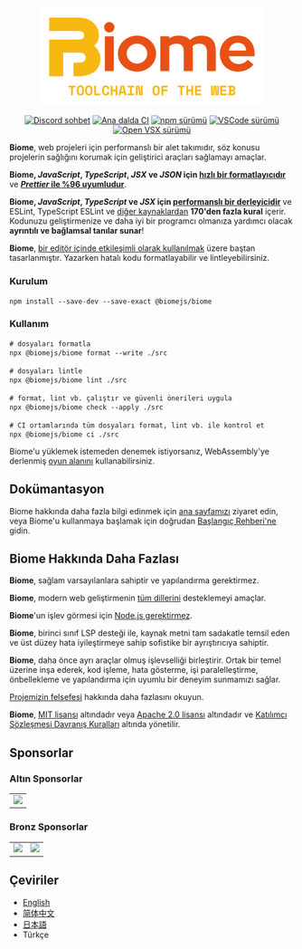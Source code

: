 <p align="center">
    <img alt="Biome - Web'in alet takımı"
         src="https://raw.githubusercontent.com/biomejs/resources/main/biome-logo-slogan.svg"
         width="400">
</p>

<div align="center">

[![Discord sohbet][discord-badge]][discord-url]
[![Ana dalda CI][ci-badge]][ci-url]
[![npm sürümü][npm-badge]][npm-url]
[![VSCode sürümü][vscode-badge]][vscode-url]
[![Open VSX sürümü][open-vsx-badge]][open-vsx-url]

[discord-badge]: https://badgen.net/discord/online-members/BypW39g6Yc?icon=discord&label=discord&color=green
[discord-url]: https://discord.gg/BypW39g6Yc
[ci-badge]: https://github.com/biomejs/biome/actions/workflows/main.yml/badge.svg
[ci-url]: https://github.com/biomejs/biome/actions/workflows/main.yml
[npm-badge]: https://badgen.net/npm/v/@biomejs/biome?icon=npm&color=green&label=%40biomejs%2Fbiome
[npm-url]: https://www.npmjs.com/package/@biomejs/biome/v/latest
[vscode-badge]: https://badgen.net/vs-marketplace/v/biomejs.biome?label=vscode&icon=visualstudio&color=green
[vscode-url]: https://marketplace.visualstudio.com/items?itemName=biomejs.biome
[open-vsx-badge]: https://badgen.net/open-vsx/version/biomejs/biome?label=open-vsx&color=green
[open-vsx-url]: https://open-vsx.org/extension/biomejs/biome

</div>

**Biome**, web projeleri için performanslı bir alet takımıdır, söz konusu projelerin sağlığını korumak için geliştirici araçları sağlamayı amaçlar.

**Biome, _JavaScript_, _TypeScript_, _JSX_ ve _JSON_ için [hızlı bir formatlayıcıdır](./benchmark#formatting)** ve **[_Prettier_ ile %96 uyumludur](https://console.algora.io/challenges/prettier)**.

**Biome, _JavaScript_, _TypeScript_ ve _JSX_ için [performanslı bir derleyicidir](https://github.com/biomejs/biome/tree/main/benchmark#linting)** ve ESLint, TypeScript ESLint ve [diğer kaynaklardan](https://github.com/biomejs/biome/discussions/3) **170'den fazla kural** içerir.
Kodunuzu geliştirmenize ve daha iyi bir programcı olmanıza yardımcı olacak **ayrıntılı ve bağlamsal tanılar sunar**!

**Biome**, [bir editör içinde etkileşimli olarak kullanılmak](https://biomejs.dev/guides/integrate-in-editor/) üzere baştan tasarlanmıştır.
Yazarken hatalı kodu formatlayabilir ve lintleyebilirsiniz.

### Kurulum

```shell
npm install --save-dev --save-exact @biomejs/biome
```

### Kullanım

```shell
# dosyaları formatla
npx @biomejs/biome format --write ./src

# dosyaları lintle
npx @biomejs/biome lint ./src

# format, lint vb. çalıştır ve güvenli önerileri uygula
npx @biomejs/biome check --apply ./src

# CI ortamlarında tüm dosyaları format, lint vb. ile kontrol et
npx @biomejs/biome ci ./src
```

Biome'u yüklemek istemeden denemek istiyorsanız, WebAssembly'ye derlenmiş [oyun alanını](https://biomejs.dev/playground/) kullanabilirsiniz.

## Dokümantasyon

Biome hakkında daha fazla bilgi edinmek için [ana sayfamızı][biomejs] ziyaret edin,
veya Biome'u kullanmaya başlamak için doğrudan [Başlangıç Rehberi'ne][getting-started] gidin.

## Biome Hakkında Daha Fazlası

**Biome**, sağlam varsayılanlara sahiptir ve yapılandırma gerektirmez.

**Biome**, modern web geliştirmenin [tüm dillerini][language-support] desteklemeyi amaçlar.

**Biome**'un işlev görmesi için [Node.js gerektirmez](https://biomejs.dev/guides/manual-installation/).

**Biome**, birinci sınıf LSP desteği ile, kaynak metni tam sadakatle temsil eden ve üst düzey hata iyileştirmeye sahip sofistike bir ayrıştırıcıya sahiptir.

**Biome**, daha önce ayrı araçlar olmuş işlevselliği birleştirir. Ortak bir temel üzerine inşa ederek, kod işleme, hata gösterme, işi paralelleştirme, önbellekleme ve yapılandırma için uyumlu bir deneyim sunmamızı sağlar.

[Projemizin felsefesi][biome-philosophy] hakkında daha fazlasını okuyun.

**Biome**, [MIT lisansı](https://github.com/biomejs/biome/tree/main/LICENSE-MIT) altındadır veya [Apache 2.0 lisansı](https://github.com/biomejs/biome/tree/main/LICENSE-APACHE) altındadır ve [Katılımcı Sözleşmesi Davranış Kuralları](https://github.com/biomejs/biome/tree/main/CODE_OF_CONDUCT.md) altında yönetilir.

## Sponsorlar

### Altın Sponsorlar

<table>
  <tbody>
    <tr>
      <td align="center" valign="middle">
        <a href="https://shiguredo.jp/" target="_blank"><img src="https://shiguredo.jp/official_shiguredo_logo.svg" height="120"></a>
      </td>
    </tr>
  </tbody>
</table>

### Bronz Sponsorlar

<table>
  <tbody>
    <tr>
      <td align="center" valign="middle">
        <a href="https://www.kanamekey.com" target="_blank"><img src="https://images.opencollective.com/kaname/d15fd98/logo/256.png?height=80" width="80"></a>
      </td>
      <td align="center" valign="middle">
        <a href="https://nanabit.dev/" target="_blank"><img src="https://images.opencollective.com/nanabit/d15fd98/logo/256.png?height=80" width="80"></a>
      </td>
    </tr>
  </tbody>
</table>

## Çeviriler

- [English](./README.md)
- [简体中文](./README.zh-CN.md)
- [日本語](./README.ja.md)
- Türkçe

[biomejs]: https://biomejs.dev/tr/
[biome-philosophy]: https://biomejs.dev/tr/internals/philosophy/
[language-support]: https://biomejs.dev/tr/internals/language-support/
[getting-started]: https://biomejs.dev/tr/guides/getting-started/
